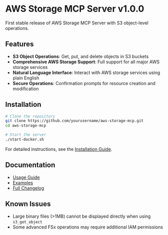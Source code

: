 # AWS Storage MCP Server v1.0.0

First stable release of AWS Storage MCP Server with S3 object-level operations.

## Features

- **S3 Object Operations**: Get, put, and delete objects in S3 buckets
- **Comprehensive AWS Storage Support**: Full support for all major AWS storage services
- **Natural Language Interface**: Interact with AWS storage services using plain English
- **Secure Operations**: Confirmation prompts for resource creation and modification

## Installation

```bash
# Clone the repository
git clone https://github.com/yourusername/aws-storage-mcp.git
cd aws-storage-mcp

# Start the server
./start-docker.sh
```

For detailed instructions, see the [Installation Guide](docs/INSTALLATION.md).

## Documentation

- [Usage Guide](docs/USAGE.md)
- [Examples](docs/EXAMPLES.md)
- [Full Changelog](CHANGELOG.md)

## Known Issues

- Large binary files (>1MB) cannot be displayed directly when using `s3_get_object`
- Some advanced FSx operations may require additional IAM permissions
